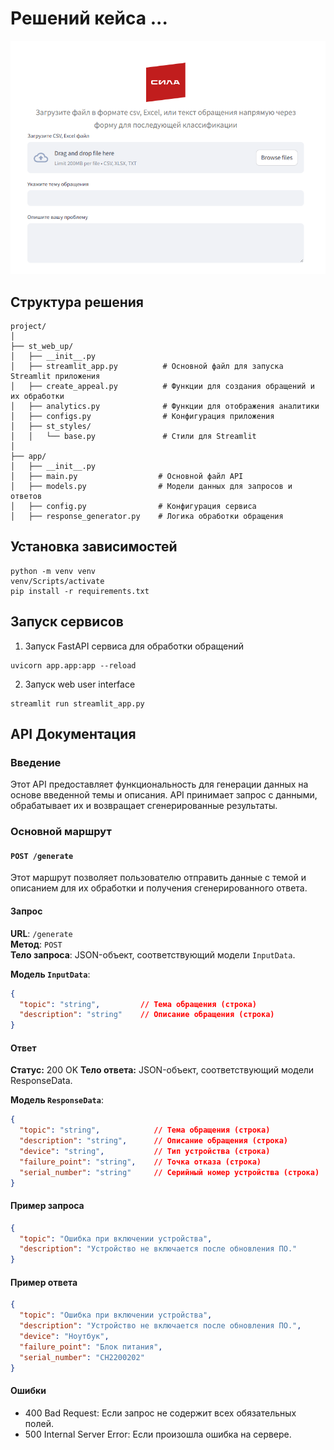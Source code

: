 # Решений кейса ...
![](meterials\st_main_page.PNG)
## Структура решения
```
project/
│
├── st_web_up/
│   ├── __init__.py              
│   ├── streamlit_app.py          # Основной файл для запуска Streamlit приложения
│   ├── create_appeal.py          # Функции для создания обращений и их обработки
│   ├── analytics.py              # Функции для отображения аналитики
│   ├── configs.py                # Конфигурация приложения
│   ├── st_styles/
│   │   └── base.py               # Стили для Streamlit
│
├── app/
│   ├── __init__.py
│   ├── main.py                  # Основной файл API
│   ├── models.py                # Модели данных для запросов и ответов
│   ├── config.py                # Конфигурация сервиса
│   ├── response_generator.py    # Логика обработки обращения

```
## Установка зависимостей
```
python -m venv venv
venv/Scripts/activate
pip install -r requirements.txt
```
## Запуск сервисов
1. Запуск FastAPI сервиса для обработки обращений  
```
uvicorn app.app:app --reload
```
2. Запуск web user interface
```
streamlit run streamlit_app.py
```
## API Документация

### Введение

Этот API предоставляет функциональность для генерации данных на основе введенной темы и описания. API принимает запрос с данными, обрабатывает их и возвращает сгенерированные результаты.

### Основной маршрут

#### `POST /generate`

Этот маршрут позволяет пользователю отправить данные с темой и описанием для их обработки и получения сгенерированного ответа.

#### Запрос

**URL**: `/generate`  
**Метод**: `POST`  
**Тело запроса**: JSON-объект, соответствующий модели `InputData`.

**Модель `InputData`**:
```json
{
  "topic": "string",         // Тема обращения (строка)
  "description": "string"    // Описание обращения (строка)
}
```
#### Ответ
**Статус:** 200 OK
**Тело ответа:** JSON-объект, соответствующий модели ResponseData.

**Модель `ResponseData`**:
```json
{
  "topic": "string",            // Тема обращения (строка)
  "description": "string",      // Описание обращения (строка)
  "device": "string",           // Тип устройства (строка)
  "failure_point": "string",    // Точка отказа (строка)
  "serial_number": "string"     // Серийный номер устройства (строка)
}
```
#### Пример запроса
```json
{
  "topic": "Ошибка при включении устройства",
  "description": "Устройство не включается после обновления ПО."
}
```
#### Пример ответа
```json
{
  "topic": "Ошибка при включении устройства",
  "description": "Устройство не включается после обновления ПО.",
  "device": "Ноутбук",
  "failure_point": "Блок питания",
  "serial_number": "CH2200202"
}
```
#### Ошибки
* 400 Bad Request: Если запрос не содержит всех обязательных полей.
* 500 Internal Server Error: Если произошла ошибка на сервере.
